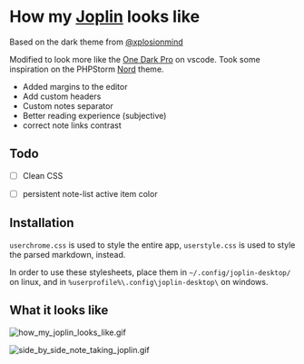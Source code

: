 # How my [Joplin](https://joplinapp.org/) looks like

Based on the dark theme from [@xplosionmind](https://github.com/xplosionmind/joplin-theme)

Modified to look more like the [One Dark Pro](https://github.com/Binaryify/OneDark-Pro) on vscode.
Took some inspiration on the PHPStorm [Nord](https://www.nordtheme.com/ports/jetbrains) theme.

- Added margins to the editor
- Add custom headers
- Custom notes separator
- Better reading experience (subjective)
- correct note links contrast

## Todo

- [ ] Clean CSS
- [ ] persistent note-list active item color


## Installation

`userchrome.css` is used to style the entire app, `userstyle.css` is used to style the parsed markdown, instead.

In order to use these stylesheets, place them in `~/.config/joplin-desktop/` on linux, and in `%userprofile%\.config\joplin-desktop\` on windows.

## What it looks like

![how_my_joplin_looks_like.gif](./_resources/3ff4c2509d9c4095996bc6db57c004c9.gif)

![side_by_side_note_taking_joplin.gif](./_resources/5e0aa07405f84903ac89881f1663bf93.gif)
